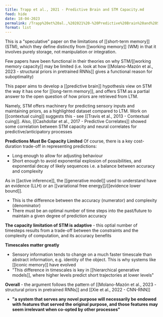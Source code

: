 ```yaml
---
title: Trapp et al., 2021 - Predictive Brain and STM Capacity.md
feed: hide
date: 18-04-2023
permalink: /Trapp%20et%20al.,%202021%20-%20Predictive%20Brain%20and%20STM%20Capacity.md
format: list
---
```



This is a "speculative" paper on the limitations of [[short-term memory]] (STM), which they define distinctly from [[working memory]] (WM) in that it involves purely storage, not manipulation or integration.

Few papers have been functional in their theories on why STM/[[working memory capacity]] may be limited (i.e. look at how [[Molano-Mazón et al., 2023 - structural priors in pretrained RNNs]] gives a functional reason for suboptimality)

This paper aims to develop a [[predictive brain]] hypothesis view on STM the way it has one for [[long-term memory]], and offers STM as a partial answer to the open question of how priors are retrieved from LTM.

Namely, STM offers machinery for predicting sensory inputs and maintaining priors, as a highlighted dataset compared to LTM. Work on [[contextual cuing]] suggests this - see [[Travis et al., 2013 - Contextual cuing]]. Also, [[Cashdollar et al., 2017 - Predictive Correlates]] showed some correlation between STM capacity and neural correlates for predictive/anticipatory processes


**Predictions Must Be Capacity Limited**
Of course, there is a key cost-duration trade-off in representing predictions:
- Long enough to allow for adjusting behaviour
- Short enough to avoid exponential explosion of possibilities, and exponential decay of likely sequences
i.e. a balance between accuracy and complexity

As in [[active inference]], the [[generative model]] used to understand have an evidence (LLH) or an [[variational free energy]]/[[evidence lower bound]].
- This is the difference between the accuracy (numerator) and complexity (denominator)
- There must be an optimal number of time steps into the past/future to maintain a given degree of prediction accuracy

**The capacity limitation of STM is adaptive** - this optial number of timesteps results from a trade-off between the constraints and the complexity of computation, and its accuracy benefits

**Timescales matter greatly** 
- Sensory information tends to change on a much faster timescale than abstract information, e.g. identity of the object. This is why systems like [[iconic memory]] have evolved
- "This difference in timescales is key in [[hierarchical generative models]], where higher levels predict short trajectories at lower levels"


**Overall** - the argument follows the pattern of [[Molano-Mazón et al., 2023 - structural priors in pretrained RNNs]] and [[Xie et al., 2022 - CNN-RNN]]
- **"a system that serves any novel purpose will necessarily be endowed with features that served the original purpose, and those features may seem irrelevant when co-opted by other processes"**


